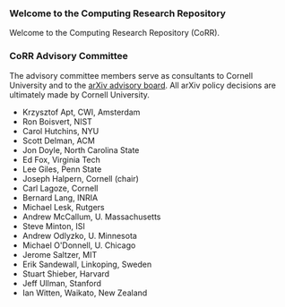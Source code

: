 ### Welcome to the Computing Research Repository

Welcome to the Computing Research Repository (CoRR). 

### CoRR Advisory Committee

The advisory committee members serve as consultants to Cornell University and to the [arXiv advisory board](help/scientific_ad_board). All arXiv policy decisions are ultimately made by Cornell University.

- Krzysztof Apt, CWI, Amsterdam  
- Ron Boisvert, NIST  
- Carol Hutchins, NYU  
- Scott Delman, ACM  
- Jon Doyle, North Carolina State  
- Ed Fox, Virginia Tech  
- Lee Giles, Penn State  
- Joseph Halpern, Cornell (chair)  
- Carl Lagoze, Cornell  
- Bernard Lang, INRIA  
- Michael Lesk, Rutgers  
- Andrew McCallum, U. Massachusetts  
- Steve Minton, ISI  
- Andrew Odlyzko, U. Minnesota  
- Michael O'Donnell, U. Chicago  
- Jerome Saltzer, MIT  
- Erik Sandewall, Linkoping, Sweden  
- Stuart Shieber, Harvard  
- Jeff Ullman, Stanford  
- Ian Witten, Waikato, New Zealand
